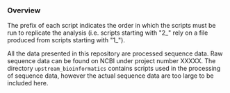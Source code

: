 ### Overview

The prefix of each script indicates the order in which the scripts must be run to replicate the analysis (i.e. scripts starting with "2_" rely on a file produced from scripts starting with "1_").

All the data presented in this repository are processed sequence data. Raw sequence data can be found on NCBI under project number XXXXX. The directory `upstream_bioinformatics` contains scripts used in the processing of sequence data, however the actual sequence data are too large to be included here. 


